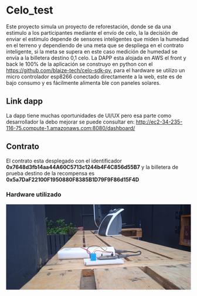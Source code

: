 # Celo_test
Este proyecto simula un proyecto de reforestación, donde se da una estimulo a los participantes mediante el envío de celo, la la decisión de enviar el estimulo depende de sensores inteligentes que miden la humedad en el terreno y dependiendo de una meta que se despliega en el contrato inteligente, si la meta se supera en este caso medición de humedad se envía a la billetera destino 0,1 celo.
La DAPP esta alojada en AWS el front y back le 100% de la aplicación se construyo en python con el <https://github.com/blaize-tech/celo-sdk-py>, para el hardware se utilizo un micro controlador esp8266 conectado directamente a la web, este es de bajo consumo y es fácilmente alimenta ble con paneles solares.

## Link dapp
La dapp tiene muchas oportunidades de UI/UX pero esa parte como desarrollador la debo mejorar se puede consultar en: <http://ec2-34-235-116-75.compute-1.amazonaws.com:8080/dashboard/>

## Contrato
El contrato esta desplegado con el identificador **0x7648d3fb14aa44A60C5713c1244b4F4C856d55B7** y la billetera de prueba destino de la recompensa es **0x5a7DaF22100F1950880F8385B1D79F9F86d15F4D** 

### Hardware utilizado
![img](hardware.jpg)